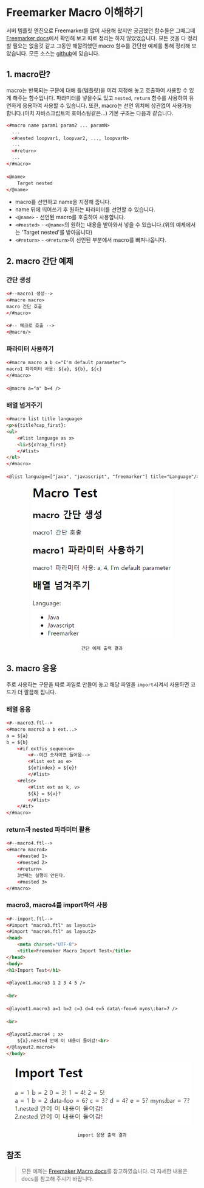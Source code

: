 # Freemarker Macro 이해하기
서버 템플릿 엔진으로 Freemarker를 많이 사용해 왔지만 궁금했던 함수들은 그때그때 [Freemarker docs](http://freemarker.org/docs/)에서 확인해 보고 따로 정리는 하지 않았었습니다. 
모든 것을 다 정리할 필요는 없을것 같고 그동안 해깔려했던 macro 함수를 간단한 예제를 통해 정리해 보았습니다. 모든 소스는 [github](https://github.com/young891221/Freemaker-Macro)에 있습니다.

## 1. macro란?
macro는 반복되는 구문에 대해 틀(템플릿)을 미리 지정해 놓고 호출하여 사용할 수 있게 해주는 함수입니다. 파라미터를 넣을수도 있고 `nested`, `return` 함수를 사용하여 유연하게 응용하여 사용할 수 있습니다. 
또한, macro는 선언 위치에 상관없이 사용가능 합니다.(마치 자바스크립트의 호이스팅같은...) 기본 구조는 다음과 같습니다.
```html
<#macro name param1 param2 ... paramN>
  ...
  <#nested loopvar1, loopvar2, ..., loopvarN>
  ...
  <#return>
  ...
</#macro>

<@name>
	Target nested
</@name>
```

- macro를 선언하고 name을 지정해 줍니다.
- name 뒤에 띄어쓰기 후 원하는 파라미터를 선언할 수 있습니다.
- `<@name>` -  선언된 macro를 호출하여 사용합니다.
- `<#nested>` - `<@name>`의 원하는 내용을 받아와서 넣을 수 있습니다.(위의 예제에서는 'Target nested'를 받아옵니다)
- `<#return>` - `<#return>`이 선언된 부분에서 macro를 빠져나옵니다.

## 2. macro 간단 예제
### 간단 생성
```html
<#--macro1 생성-->
<#macro macro>
macro 간단 호출
</#macro>

<#-- 메크로 호출 -->
<@macro/>
```

### 파라미터 사용하기
```html
<#macro macro a b c="I'm default parameter">
macro1 파라미터 사용: ${a}, ${b}, ${c}
</#macro>

<@macro a="a" b=4 />
```

### 배열 넘겨주기
```html
<#macro list title language>
<p>${title?cap_first}:
<ul>
    <#list language as x>
    <li>${x?cap_first}
    </#list>
</ul>
</#macro>

<@list language=["java", "javascript", "freemarker"] title="Language"/>
```

<p align="center">
<img src="/images/Freemarker/1.png"/>
</p>
<p align="center">
<code>간단 예제 출력 결과</code>
</p>

## 3. macro 응용
주로 사용하는 구문을 따로 파일로 만들어 놓고 해당 파일을 `import`시켜서 사용하면 코드가 더 깔끔해 집니다.
### 배열 응용
```html
<#--macro3.ftl-->
<#macro macro3 a b ext...>
a = ${a}
b = ${b}
	<#if ext?is_sequence>
        <#--여긴 숫자이면 들어옴-->
		<#list ext as e>
		${e?index} = ${e}!
		</#list>
	<#else>
		<#list ext as k, v>
		${k} = ${v}?
		</#list>
	</#if>
</#macro>
```

### return과 nested 파라미터 활용
```html
<#--macro4.ftl-->
<#macro macro4>
	<#nested 1>
	<#nested 2>
	<#return>
	3번째는 실행이 안된다.
	<#nested 3>
</#macro>
```

### macro3, macro4를 import하여 사용
```html
<#--import.ftl-->
<#import "macro3.ftl" as layout1>
<#import "macro4.ftl" as layout2>
<head>
    <meta charset="UTF-8">
    <title>Freemaker Macro Import Test</title>
</head>
<body>
<h1>Import Test</h1>

<@layout1.macro3 1 2 3 4 5 />

<br>

<@layout1.macro3 a=1 b=2 c=3 d=4 e=5 data\-foo=6 myns\:bar=7 />

<br>

<@layout2.macro4 ; x>
    ${x}.nested 안에 이 내용이 들어감!<br>
</@layout2.macro4>
</body>
```

<p align="center">
<img src="/images/Freemarker/2.png"/>
</p>
<p align="center">
<code>import 응용 출력 결과</code>
</p>

## 참조
>모든 예제는 [Freemaker Macro docs](http://freemarker.org/docs/ref_directive_macro.html)를 참고하였습니다. 더 자세한 내용은 docs를 참고해 주시기 바랍니다.